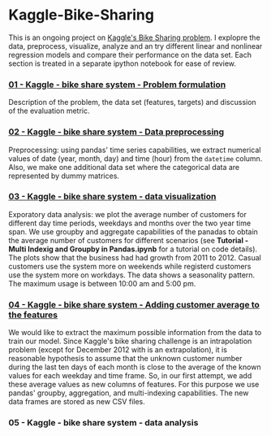 # Kaggle-Bike-Sharing
This is an ongoing project on [Kaggle's Bike Sharing problem](https://www.kaggle.com/c/bike-sharing-demand). I explopre the data, preprocess, visualize, analyze and an try different linear and nonlinear regression models and compare their performance on the data set. Each section is treated in a separate ipython notebook for ease of review.

### [01 - Kaggle - bike share system -  Problem formulation](https://github.com/AmirNi2016/Kaggle-Bike-Sharing/blob/master/01%20-%20Kaggle%20-%20bike%20share%20system%20-%20problem%20formulation.ipynb)
Description of the problem, the data set (features, targets) and discussion of the evaluation metric.

### [02 - Kaggle - bike share system - Data preprocessing](https://github.com/AmirNi2016/Kaggle-Bike-Sharing/blob/master/02%20-%20Kaggle%20-%20bike%20share%20system%20-%20data%20preprocessing.ipynb)
Preprocessing: using pandas' time series capabilities, we extract numerical values of date (year, month, day) and time (hour) from the `datetime` column. Also, we make one additional data set where the categorical data are represented by dummy matrices.

### [03 - Kaggle - bike share system - data visualization](https://github.com/AmirNi2016/Kaggle-Bike-Sharing/blob/master/03%20-%20Kaggle%20-%20bike%20share%20system%20-%20data%20visualization.ipynb)
Exporatory data analysis: we plot the average number of customers for different day time periods, weekdays and months over the two year time span. We use groupby and aggregate capabilities of the panadas to obtain the average number of customers for different scenarios (see **Tutorial - Multi Indexig and Groupby in Pandas.ipynb** for a tutorial on code details).
The plots show that the business had had growth from 2011 to 2012. Casual customers use the system more on weekends while registerd customers use the system more on workdays. The data shows a seasonality pattern. The maximum usage is between 10:00 am and 5:00 pm. 

### [04 - Kaggle - bike share system - Adding customer average to the features](https://github.com/AmirNi2016/Kaggle-Bike-Sharing/blob/master/04%20-%20Kaggle%20-%20bike%20share%20system%20-%20Adding%20customer%20average%20to%20the%20features.ipynb)
We would like to extract the maximum possible information from the data to train our model. Since Kaggle's bike sharing challenge is an intrapolation problem (except for December 2012 with is an extrapolation), it is reasonable hypothesis to assume that the unknown customer number during the last ten days of each month is close to the average of the known values for each weekday and time frame. So, in our first attempt, we add these average values as new columns of features. For this purpose we use pandas' groupby, aggregation, and multi-indexing capabilities. The new data frames are stored as new CSV files.

### 05 - Kaggle - bike share system - data analysis









